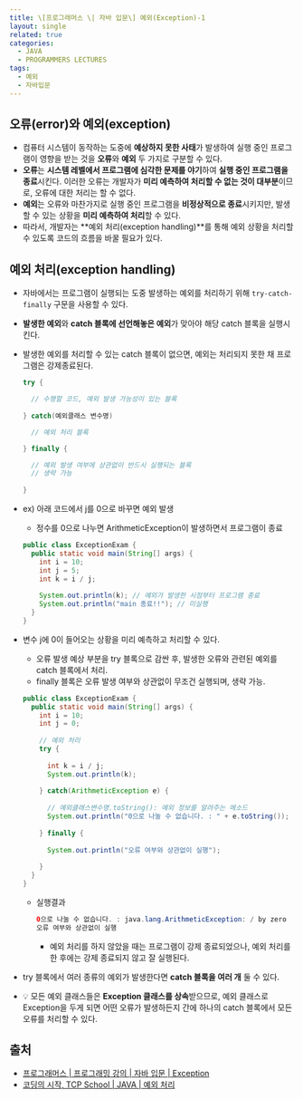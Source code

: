 ```yaml
---
title: \[프로그래머스 \| 자바 입문\] 예외(Exception)-1
layout: single
related: true
categories:
  - JAVA
  - PROGRAMMERS LECTURES
tags:
  - 예외
  - 자바입문
---
```


## 오류(error)와 예외(exception)
- 컴퓨터 시스템이 동작하는 도중에 **예상하지 못한 사태**가 발생하여 실행 중인 프로그램이 영향을 받는 것을 **오류**와 **예외** 두 가지로 구분할 수 있다.
- **오류**는 **시스템 레벨에서 프로그램에 심각한 문제를 야기**하여 **실행 중인 프로그램을 종료**시킨다. 이러한 오류는 개발자가 **미리 예측하여 처리할 수 없는 것이 대부분**이므로, 오류에 대한 처리는 할 수 없다.
- **예외**는 오류와 마찬가지로 실행 중인 프로그램을 **비정상적으로 종료**시키지만, 발생할 수 있는 상황을 **미리 예측하여 처리**할 수 있다.
- 따라서, 개발자는 **예외 처리(exception handling)**를 통해 예외 상황을 처리할 수 있도록 코드의 흐름을 바꿀 필요가 있다.

## 예외 처리(exception handling)
- 자바에서는 프로그램이 실행되는 도중 발생하는 예외를 처리하기 위해 `try-catch-finally` 구문을 사용할 수 있다.
- **발생한 예외**와 **catch 블록에 선언해놓은 예외**가 맞아야 해당 catch 블록을 실행시킨다.
- 발생한 예외를 처리할 수 있는 catch 블록이 없으면, 예외는 처리되지 못한 채 프로그램은 강제종료된다.

  ```java
  try {
  
    // 수행할 코드, 예외 발생 가능성이 있는 블록
    
  } catch(예외클래스 변수명)
  
    // 예외 처리 블록
  
  } finally {
  
    // 예외 발생 여부에 상관없이 반드시 실행되는 블록 
    // 생략 가능
    
  }
  ```

- ex) 아래 코드에서 j를 0으로 바꾸면 예외 발생
  - 정수를 0으로 나누면 ArithmeticException이 발생하면서 프로그램이 종료

  ```java
  public class ExceptionExam {
    public static void main(String[] args) {
      int i = 10;
      int j = 5;
      int k = i / j;
      
      System.out.println(k); // 예외가 발생한 시점부터 프로그램 종료
      System.out.println("main 종료!!"); // 미실행
    }
  }
  ```
  
- 변수 j에 0이 들어오는 상황을 미리 예측하고 처리할 수 있다.
  - 오류 발생 예상 부분을 try 블록으로 감싼 후, 발생한 오류와 관련된 예외를 catch 블록에서 처리.
  - finally 블록은 오류 발생 여부와 상관없이 무조건 실행되며, 생략 가능.
  

  ```java
  public class ExceptionExam {
    public static void main(String[] args) {
      int i = 10;
      int j = 0;
      
      // 예외 처리
      try {
      
        int k = i / j;
        System.out.println(k);
        
      } catch(ArithmeticException e) {
      
        // 예외클래스변수명.toString(): 예외 정보를 알려주는 메소드
        System.out.println("0으로 나눌 수 없습니다. : " + e.toString());
        
      } finally {
      
        System.out.println("오류 여부와 상관없이 실행");
        
      }
    }
  }
  ```
  - 실행결과
  
    ```java
    0으로 나눌 수 없습니다. : java.lang.ArithmeticException: / by zero
    오류 여부와 상관없이 실행
    ```
    - 예외 처리를 하지 않았을 때는 프로그램이 강제 종료되었으나, 예외 처리를 한 후에는 강제 종료되지 않고 잘 실행된다.
    
- try 블록에서 여러 종류의 예외가 발생한다면 **catch 블록을 여러 개** 둘 수 있다.
- 💡 모든 예외 클래스들은 **Exception 클래스를 상속**받으므로, 예외 클래스로 Exception을 두게 되면 어떤 오류가 발생하든지 간에 하나의 catch 블록에서 모든 오류를 처리할 수 있다.
   
## 출처
- [프로그래머스 \| 프로그래밍 강의 \| 자바 입문 \| Exception](https://programmers.co.kr/learn/courses/5/lessons/244)
- [코딩의 시작, TCP School \| JAVA \| 예외 처리](https://www.tcpschool.com/java/java_exception_intro)
